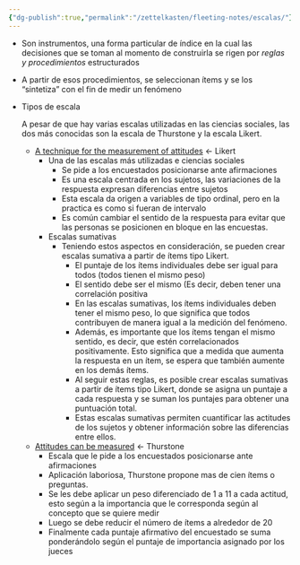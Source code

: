 ```yaml
---
{"dg-publish":true,"permalink":"/zettelkasten/fleeting-notes/escalas/"}
---
```



- Son instrumentos, una forma particular de índice en la cual las decisiones que se toman al momento de construirla se rigen por _reglas y procedimientos_ estructurados
- A partir de esos procedimientos, se seleccionan ítems y se los “sintetiza” con el fin de medir un fenómeno

- Tipos de escala
    
    A pesar de que hay varias escalas utilizadas en las ciencias sociales, las dos más conocidas son la escala de Thurstone y la escala Likert.
    
    - [A technique for the measurement of attitudes](https://legacy.voteview.com/pdf/Likert_1932.pdf) ← Likert
        - Una de las escalas más utilizadas e ciencias sociales
            - Se pide a los encuestados posicionarse ante afirmaciones
            - Es una escala centrada en los sujetos, las variaciones de la respuesta expresan diferencias entre sujetos
            - Esta escala da origen a variables de tipo ordinal, pero en la practica es como si fueran de intervalo
            - Es común cambiar el sentido de la respuesta para evitar que las personas se posicionen en bloque en las encuestas.
        - Escalas sumativas
            - Teniendo estos aspectos en consideración, se pueden crear escalas sumativa a partir de ítems tipo Likert.
                - El puntaje de los ítems individuales debe ser igual para todos (todos tienen el mismo peso)
                - El sentido debe ser el mismo (Es decir, deben tener una correlación positiva
                - En las escalas sumativas, los ítems individuales deben tener el mismo peso, lo que significa que todos contribuyen de manera igual a la medición del fenómeno.
                - Además, es importante que los ítems tengan el mismo sentido, es decir, que estén correlacionados positivamente. Esto significa que a medida que aumenta la respuesta en un ítem, se espera que también aumente en los demás ítems.
                - Al seguir estas reglas, es posible crear escalas sumativas a partir de ítems tipo Likert, donde se asigna un puntaje a cada respuesta y se suman los puntajes para obtener una puntuación total.
                - Estas escalas sumativas permiten cuantificar las actitudes de los sujetos y obtener información sobre las diferencias entre ellos.
    - [Attitudes can be measured](https://www.jstor.org/stable/2765691) ← Thurstone
        - Escala que le pide a los encuestados posicionarse ante afirmaciones
        - Aplicación laboriosa, Thurstone propone mas de cien ítems o preguntas.
        - Se les debe aplicar un peso diferenciado de 1 a 11 a cada actitud, esto según a la importancia que le corresponda según al concepto que se quiere medir
        - Luego se debe reducir el número de ítems a alrededor de 20
        - Finalmente cada puntaje afirmativo del encuestado se suma ponderándolo según el puntaje de importancia asignado por los jueces